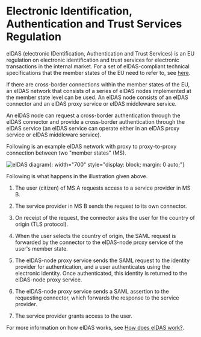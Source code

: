 # Electronic Identification, Authentication and Trust Services Regulation

eIDAS (electronic IDentification, Authentication and Trust Services) is an EU regulation on electronic identification and trust services for electronic transactions in the internal market. For a set of eIDAS-compliant technical specifications that the member states of the EU need to refer to, see [here](https://ec.europa.eu/cefdigital/wiki/display/CEFDIGITAL/2016/12/16/eIDAS+Technical+Specifications+v.+1.1).

If there are cross-border connections within the member states of the EU, an eIDAS network that consists of a series of eIDAS nodes implemented at the member state level can be used. An eIDAS node consists of an eIDAS connector and an eIDAS proxy service or eIDAS middleware service.

An eIDAS node can request a cross-border authentication through the eIDAS connector and provide a cross-border authentication through the eIDAS service (an eIDAS service can operate either in an eIDAS proxy service or eIDAS middleware service).

Following is an example eIDAS network with proxy to proxy-to-proxy connection between two "member states" (MS).

![eIDAS diagram]({{base_path}}/assets/img/setup/compliance/eidas-diagram.png){: width="700" style="display: block; margin: 0 auto;"}

Following is what happens in the illustration given above.

1. The user (citizen) of MS A requests access to a service provider in MS B.

2. The service provider in MS B sends the request to its own connector.

3. On receipt of the request, the connector asks the user for the country of origin (TLS protocol).

4. When the user selects the country of origin, the SAML request is forwarded by the connector to the eIDAS-node proxy service of the user's member state.

5. The eIDAS-node proxy service sends the SAML request to the identity provider for authentication, and a user authenticates using the electronic identity. Once authenticated, this identity is returned to the eIDAS-node proxy service.

6. The eIDAS-node proxy service sends a SAML assertion to the requesting connector, which forwards the response to the service provider.

7. The service provider grants access to the user.

For more information on how eIDAS works, see [How does eIDAS work?](https://ec.europa.eu/cefdigital/wiki/pages/viewpage.action?pageId=82773030).